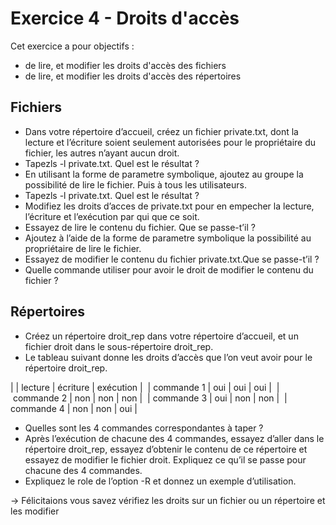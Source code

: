 # Exercice 4 - Droits d'accès

Cet exercice a pour objectifs :
* de lire, et modifier les droits d'accès des fichiers
* de lire, et modifier les droits d'accès des répertoires

## Fichiers

* Dans votre répertoire d’accueil, créez un fichier private.txt, dont la lecture et l’écriture soient seulement autorisées pour le propriétaire du fichier, les autres n’ayant aucun droit.
* Tapezls -l private.txt. Quel est le résultat ?
* En utilisant la forme de parametre symbolique, ajoutez au groupe la possibilité de lire le fichier. Puis à tous les utilisateurs.
* Tapezls -l private.txt. Quel est le résultat ? 
* Modifiez les droits d’acces de private.txt pour en empecher la lecture, l’écriture et l’exécution par qui que ce soit.
* Essayez de lire le contenu du fichier. Que se passe-t’il ?
* Ajoutez à l’aide de la forme de parametre symbolique la possibilité au propriétaire de lire le fichier.
* Essayez de modifier le contenu du fichier private.txt.Que se passe-t’il ?
* Quelle commande utiliser pour avoir le droit de modifier le contenu du fichier ?

## Répertoires

* Créez un répertoire droit_rep dans votre répertoire d’accueil, et un fichier droit dans le sous-répertoire droit_rep.
* Le tableau suivant donne les droits d’accès que l’on veut avoir pour le répertoire droit_rep.

| | lecture | écriture | exécution | 
| commande 1 | oui | oui | oui | 
| commande 2 | non | non | non | 
| commande 3 | oui | non | non | 
| commande 4 | non | non | oui | 

* Quelles sont les 4 commandes correspondantes à taper ?
* Après l’exécution de chacune des 4 commandes, essayez d’aller dans le répertoire droit_rep, essayez d’obtenir le contenu de ce répertoire et essayez de modifier le fichier droit. Expliquez ce qu’il se passe pour chacune des 4 commandes.
* Expliquez le role de l’option -R et donnez un exemple d’utilisation.

-> Félicitaions vous savez vérifiez les droits sur un fichier ou un répertoire et les modifier